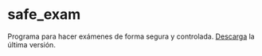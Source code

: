 # safe_exam
Programa para hacer exámenes de forma segura y controlada.
[Descarga](https://github.com/josedom24/safe_exam/releases/download/1.0.0/safe_exam) la última versión.
